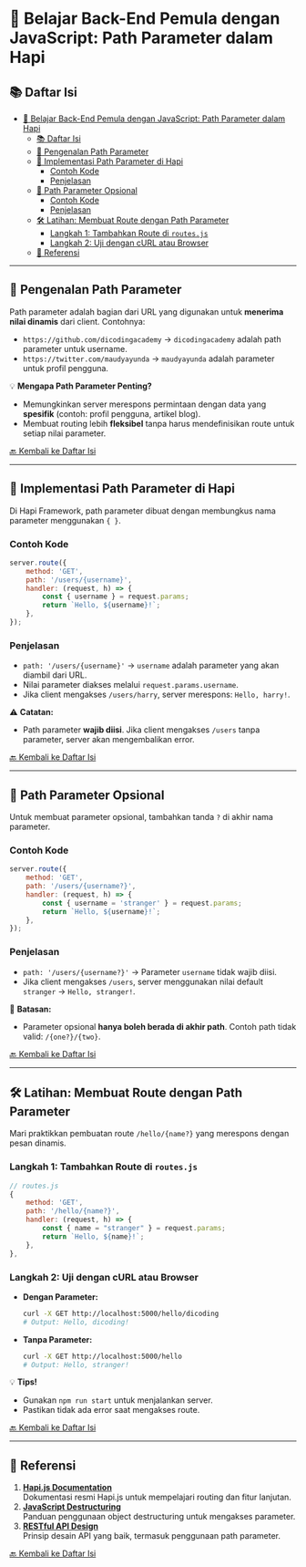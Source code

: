 
# 🚀 Belajar Back-End Pemula dengan JavaScript: Path Parameter dalam Hapi

## 📚 Daftar Isi
- [🚀 Belajar Back-End Pemula dengan JavaScript: Path Parameter dalam Hapi](#-belajar-back-end-pemula-dengan-javascript-path-parameter-dalam-hapi)
  - [📚 Daftar Isi](#-daftar-isi)
  - [🎯 Pengenalan Path Parameter](#-pengenalan-path-parameter)
  - [🔧 Implementasi Path Parameter di Hapi](#-implementasi-path-parameter-di-hapi)
    - [Contoh Kode](#contoh-kode)
    - [Penjelasan](#penjelasan)
  - [🌟 Path Parameter Opsional](#-path-parameter-opsional)
    - [Contoh Kode](#contoh-kode-1)
    - [Penjelasan](#penjelasan-1)
  - [🛠️ Latihan: Membuat Route dengan Path Parameter](#️-latihan-membuat-route-dengan-path-parameter)
    - [Langkah 1: Tambahkan Route di `routes.js`](#langkah-1-tambahkan-route-di-routesjs)
    - [Langkah 2: Uji dengan cURL atau Browser](#langkah-2-uji-dengan-curl-atau-browser)
  - [📖 Referensi](#-referensi)

---

## 🎯 Pengenalan Path Parameter
Path parameter adalah bagian dari URL yang digunakan untuk **menerima nilai dinamis** dari client. Contohnya:  
- `https://github.com/dicodingacademy` → `dicodingacademy` adalah path parameter untuk username.  
- `https://twitter.com/maudyayunda` → `maudyayunda` adalah parameter untuk profil pengguna.  

💡 **Mengapa Path Parameter Penting?**  
- Memungkinkan server merespons permintaan dengan data yang **spesifik** (contoh: profil pengguna, artikel blog).  
- Membuat routing lebih **fleksibel** tanpa harus mendefinisikan route untuk setiap nilai parameter.  

[🔙 Kembali ke Daftar Isi](#-daftar-isi)

---

## 🔧 Implementasi Path Parameter di Hapi
Di Hapi Framework, path parameter dibuat dengan membungkus nama parameter menggunakan `{ }`.  

### Contoh Kode
```javascript
server.route({
    method: 'GET',
    path: '/users/{username}',
    handler: (request, h) => {
        const { username } = request.params;
        return `Hello, ${username}!`;
    },
});
```

### Penjelasan
- `path: '/users/{username}'` → `username` adalah parameter yang akan diambil dari URL.  
- Nilai parameter diakses melalui `request.params.username`.  
- Jika client mengakses `/users/harry`, server merespons: `Hello, harry!`.  

⚠️ **Catatan:**  
- Path parameter **wajib diisi**. Jika client mengakses `/users` tanpa parameter, server akan mengembalikan error.  

[🔙 Kembali ke Daftar Isi](#-daftar-isi)

---

## 🌟 Path Parameter Opsional
Untuk membuat parameter opsional, tambahkan tanda `?` di akhir nama parameter.  

### Contoh Kode
```javascript
server.route({
    method: 'GET',
    path: '/users/{username?}',
    handler: (request, h) => {
        const { username = 'stranger' } = request.params;    
        return `Hello, ${username}!`;
    },
});
```

### Penjelasan
- `path: '/users/{username?}'` → Parameter `username` tidak wajib diisi.  
- Jika client mengakses `/users`, server menggunakan nilai default `stranger` → `Hello, stranger!`.  

🚫 **Batasan:**  
- Parameter opsional **hanya boleh berada di akhir path**. Contoh path tidak valid: `/{one?}/{two}`.  

[🔙 Kembali ke Daftar Isi](#-daftar-isi)

---

## 🛠️ Latihan: Membuat Route dengan Path Parameter
Mari praktikkan pembuatan route `/hello/{name?}` yang merespons dengan pesan dinamis.

### Langkah 1: Tambahkan Route di `routes.js`
```javascript
// routes.js
{
    method: 'GET',
    path: '/hello/{name?}',
    handler: (request, h) => {
        const { name = "stranger" } = request.params;
        return `Hello, ${name}!`;
    },
},
```

### Langkah 2: Uji dengan cURL atau Browser
- **Dengan Parameter:**  
  ```bash
  curl -X GET http://localhost:5000/hello/dicoding
  # Output: Hello, dicoding!
  ```

- **Tanpa Parameter:**  
  ```bash
  curl -X GET http://localhost:5000/hello
  # Output: Hello, stranger!
  ```

💡 **Tips!**  
- Gunakan `npm run start` untuk menjalankan server.  
- Pastikan tidak ada error saat mengakses route.  

[🔙 Kembali ke Daftar Isi](#-daftar-isi)

---

## 📖 Referensi
1. **[Hapi.js Documentation](https://hapi.dev/api/)**  
   Dokumentasi resmi Hapi.js untuk mempelajari routing dan fitur lanjutan.  
2. **[JavaScript Destructuring](https://developer.mozilla.org/en-US/docs/Web/JavaScript/Reference/Operators/Destructuring_assignment)**  
   Panduan penggunaan object destructuring untuk mengakses parameter.  
3. **[RESTful API Design](https://restfulapi.net/resource-naming/)**  
   Prinsip desain API yang baik, termasuk penggunaan path parameter.  

[🔙 Kembali ke Daftar Isi](#-daftar-isi)
